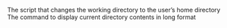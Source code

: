 The script that changes the working directory to the user’s home directory
The command to display current directory contents in long format
